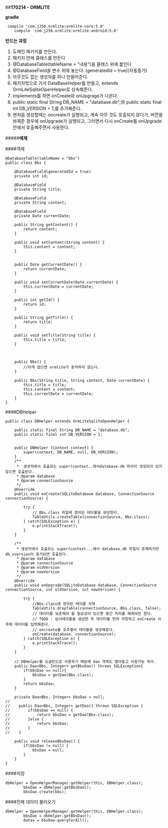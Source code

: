 ##**170214 - ORMLITE**

**gradle**
	 
	 compile 'com.j256.ormlite:ormlite-core:5.0'
	    compile 'com.j256.ormlite:ormlite-android:5.0'

**만드는 과정**
1. 도메인 패키지를 만든다.
2. 패키지 안에 클래스를 만든다
3. @DatabaseTable(tableName = "내용")을 클래스 위에 붙인다
4. @DatabaseField을 변수 위에 놓는다. (generatedId = true)(자동증가)
5. 아무것도 없는 생성자를 하나 만들어준다.
6. 패키지밖으로 가서 DataBaseHelper를 만들고, extends OrmLiteSqliteOpenHelper로 상속해준다.
7. implements를 하면 onCreate와 onUpgrage가 나온다. 
8.  public static final String DB_NAME = "database.db";와  public static final int DB_VERSION = 1;를 추가해준다.
9. 맨처음 생성할때는 oncreate가 실행되고, 계속 아무 것도 호출되지 않다가, 버전을 바꿔준 경우에 onUpgrade가 실행되고, 그러면서 다시 onCreate를 onUpgrade안에서 호출해주면서 사용한다.

#####**예제**

####객체

	@DatabaseTable(tableName = "bbs")
	public class Bbs {
	
	    @DatabaseField(generatedId = true)
	    private int id;
	
	    @DatabaseField
	    private String title;
	
	    @DatabaseField
	    private String content;
	
	    @DatabaseField
	    private Date currentDate;
	
	    public String getContent() {
	        return content;
	    }
	
	    public void setContent(String content) {
	        this.content = content;
	    }
	
	
	    public Date getCurrentDate() {
	        return currentDate;
	    }
	
	    public void setCurrentDate(Date currentDate) {
	        this.currentDate = currentDate;
	    }
	
	    public int getId() {
	        return id;
	    }
	
	    public String getTitle() {
	        return title;
	    }
	
	    public void setTitle(String title) {
	        this.title = title;
	    }
	
	
	
	    public Bbs() {
	        //이게 없으면 ormlite가 동작하지 않는다.
	    }
	
	    public Bbs(String title, String content, Date currentDate) {
	        this.title = title;
	        this.content = content;
	        this.currentDate = currentDate;
	    }
	}


####DBHelper

	public class DBHelper extends OrmLiteSqliteOpenHelper {
	
	    public static final String DB_NAME = "database.db";
	    public static final int DB_VERSION = 1;
	
	
	    public DBHelper (Context context) {
	        super(context, DB_NAME, null, DB_VERSION);
	    }
	    /**
	     *  생성자에서 호출되는 super(context..에서database.db 파이이 생성되어 있지 않으면 호출된다.
	     * @param database
	     * @param connectionSource
	     */
	    @Override
	    public void onCreate(SQLiteDatabase database, ConnectionSource connectionSource) {
	
	        try {
	            // Bbs.class 파일에 정이된 테이블을 생성한다.
	            TableUtils.createTable(connectionSource, Bbs.class);
	        } catch(SQLException e) {
	            e.printStackTrace();
	        }
	    }
	
	    /**
	     * 생성자에서 호출되는 super(context...에서 database.db 파일이 존재하지만 db_vversion이 증가되면 호출된다.
	     * @param database
	     * @param connectionSource
	     * @param oldVersion
	     * @param newVersion
	     */
	    @Override
	    public void onUpgrade(SQLiteDatabase database, ConnectionSource connectionSource, int oldVersion, int newVersion) {
	
	        try {
	            //Bbs.class에 정의된 테이블 삭제
	            TableUtils.dropTable(connectionSource, Bbs.class, false);
	            // 데이터를 보존해야 될 필요성이 있으면 중간 처리를 해줘야만 한다.
	            // TODO : 임시테이블을 생성한 후 데이터를 먼저 저장하고 onCreate 이후에 데이터를 입력해준다.
	            // oncreate를 호추랳서 테이블을 생성해준다.
	            onCreate(database, connectionSource);
	        } catch(SQLException e) {
	            e.printStackTrace();
	        }
	    }
	
	    // DBHelper를 싱글턴으로 사용하기 때문에 dao 객체도 열어놓고 사용가능 하다.
	    public Dao<Bbs, Integer> getBbsDao() throws SQLException{
	        if(bbsDao == null){
	            bbsDao = getDao(Bbs.class);
	        }
	        return bbsDao;
	    }
	
	    private Dao<Bbs, Integer> bbsDao = null;
	//
	//    public Dao<Bbs, Integer> getDao() throws SQLException {
	//        if(bbsDao == null) {
	//            return bbsDao = getDao(Bbs.class);
	//        }else {
	//            return bbsDao;
	//        }
	//    }
	
	    public void releaseBbsDao() {
	        if(bbsDao != null) {
	            bbsDao = null;
	        }
	    }
	}


####저장
	
	dbHelper = OpenHelperManager.getHelper(this, DBHelper.class);
	        bbsDao = dbHelper.getBbsDao();
	        bbsDao.create(bbs);

####전제 데이터 불러오기
	
	dbHelper = OpenHelperManager.getHelper(this, DBHelper.class);
	        bbsDao = dbHelper.getBbsDao();
	        datas = bbsDao.queryForAll();


